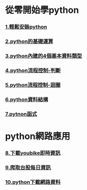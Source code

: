 # 從零開始學python
### [1.輕鬆安裝python](./1安裝python)

### [2.python的基礎運算](./2python基礎運算)

### [3.python內建的4個基本資料類型](./3.python內建的4個基本資料類型)

### [4.python流程控制-判斷](./4.python流程控制-判斷)

### [5.python流程控制-迴圈](./5python流程控制-迴圈)

### [6.python資料結構](./6python資料結構)

### [7.pytnon函式](./7python函式)

# python網路應用
### [8.下載youbike即時資訊](./8下載youbike即時資訊)

### [9.爬取台股每日資訊](./9爬取台股每日資訊)

### [10.python下載網路資料](./10下載網路資料)